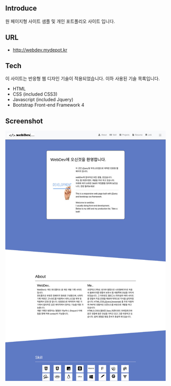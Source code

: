 ## Introduce

원 페이지형 사이트 샘플 및 개인 포트폴리오 사이트 입니다.

## URL

- http://webdev.mydepot.kr

## Tech

이 사이트는 반응형 웹 디자인 기술이 적용되었습니다.
이하 사용된 기술 목록입니다.

- HTML
- CSS (included CSS3)
- Javascript (included Jquery)
- Bootstrap Front-end Framework 4

## Screenshot

![스크린샷](https://github.com/danhk0612/OnePage-Sample-1/raw/master/img/sample1.jpg) 